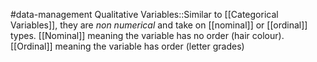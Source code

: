 #data-management
Qualitative Variables::Similar to [[Categorical Variables]], they are *non numerical* and take on [[nominal]] or [[ordinal]] types. [[Nominal]] meaning the variable has no order (hair colour). [[Ordinal]] meaning the variable has order (letter grades)
<!--SR:!2024-02-15,3,250-->